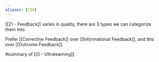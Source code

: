 ```yaml
---
aliases: [CIO]
---
```


[[21 - Feedback]] varies in quality, there are 3 types we can categorize them into.

Prefer [[Corrective Feedback]] over [[Informational Feedback]], and this over [[Outcome Feedback]].

#summary of [[0 - Ultralearning]]
